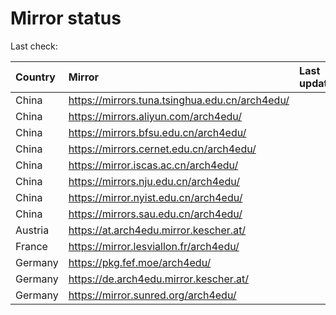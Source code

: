 <script src="./time.js"></script>
# Mirror status
Last check: <script type="text/javascript">localize(1721917084.3528464);</script>

|Country|Mirror|Last update|
|:------|:-----|:----------|
|China|https://mirrors.tuna.tsinghua.edu.cn/arch4edu/|<script type="text/javascript">localize(1721889412);</script>|
|China|https://mirrors.aliyun.com/arch4edu/|<script type="text/javascript">localize(1721889412);</script>|
|China|https://mirrors.bfsu.edu.cn/arch4edu/|<script type="text/javascript">localize(1721846211);</script>|
|China|https://mirrors.cernet.edu.cn/arch4edu/|<script type="text/javascript">localize(1721889412);</script>|
|China|https://mirror.iscas.ac.cn/arch4edu/|<script type="text/javascript">localize(1721889412);</script>|
|China|https://mirrors.nju.edu.cn/arch4edu/|<script type="text/javascript">localize(1721846211);</script>|
|China|https://mirror.nyist.edu.cn/arch4edu/|<script type="text/javascript">localize(1721889412);</script>|
|China|https://mirrors.sau.edu.cn/arch4edu/|<script type="text/javascript">localize(1721889412);</script>|
|Austria|https://at.arch4edu.mirror.kescher.at/|<script type="text/javascript">localize(1721889412);</script>|
|France|https://mirror.lesviallon.fr/arch4edu/|<script type="text/javascript">localize(1721889412);</script>|
|Germany|https://pkg.fef.moe/arch4edu/|<script type="text/javascript">localize(1721889412);</script>|
|Germany|https://de.arch4edu.mirror.kescher.at/|<script type="text/javascript">localize(1721889412);</script>|
|Germany|https://mirror.sunred.org/arch4edu/|<script type="text/javascript">localize(1721889412);</script>|

<script src="./tablefilter/tablefilter.js"></script>
<script src="./table.js"></script>